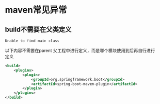 # maven常见异常

## build不需要在父类定义

```
Unable to find main class
```

以下内容不需要在parent 父工程中进行定义，而是哪个模块使用到后再自行进行定义

```xml
<build>
    <plugins>
        <plugin>
            <groupId>org.springframework.boot</groupId>
            <artifactId>spring-boot-maven-plugin</artifactId>
        </plugin>
    </plugins>
</build>
```



